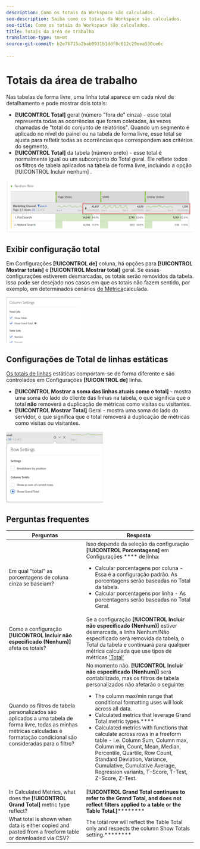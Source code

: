 ```yaml
---
description: Como os totais da Workspace são calculados.
seo-description: Saiba como os totais da Workspace são calculados.
seo-title: Como os totais da Workspace são calculados.
title: Totais da área de trabalho
translation-type: tm+mt
source-git-commit: b2e76715a2bab0931b1ddf8c612c29eea530ce6c

---
```



# Totais da área de trabalho

Nas tabelas de forma livre, uma linha total aparece em cada nível de detalhamento e pode mostrar dois totais:

* **[!UICONTROL Total]** geral (número "fora de" cinza) - esse total representa todas as ocorrências que foram coletadas, às vezes chamadas de "total do conjunto de relatórios". Quando um segmento é aplicado no nível do painel ou na tabela de forma livre, esse total se ajusta para refletir todas as ocorrências que correspondem aos critérios do segmento.
* **[!UICONTROL Total]** da tabela (número preto) - esse total é normalmente igual ou um subconjunto do Total geral. Ele reflete todos os filtros de tabela aplicados na tabela de forma livre, incluindo a opção [!UICONTROL Incluir nenhum] .

![](assets/total-row.png)

## Exibir configuração total

Em Configurações **[!UICONTROL de]** coluna, há opções para **[!UICONTROL Mostrar totais]** e **[!UICONTROL Mostrar total]** geral. Se essas configurações estiverem desmarcadas, os totais serão removidos da tabela. Isso pode ser desejado nos casos em que os totais não fazem sentido, por exemplo, em determinados cenários [de Métrica](https://docs.adobe.com/content/help/en/analytics/components/calculated-metrics/calcmetrics-reference/cm-totals.html)calculada.

![](assets/column-settings-total.png)

## Configurações de Total de linhas estáticas

[Os totais de linhas](https://docs.adobe.com/content/help/en/analytics/analyze/analysis-workspace/build-workspace-project/column-row-settings/manual-vs-dynamic-rows.html) estáticas comportam-se de forma diferente e são controlados em Configurações **[!UICONTROL de]** linha.

* **[!UICONTROL Mostrar a soma das linhas atuais como o total]** - mostra uma soma do lado do cliente das linhas na tabela, o que significa que o total **não** removerá a duplicação de métricas como visitas ou visitantes.
* **[!UICONTROL Mostrar Total]** Geral - mostra uma soma do lado do servidor, o que significa que o total removerá a duplicação de métricas como visitas ou visitantes.

![](assets/static-rows.png)

## Perguntas frequentes

| Perguntas | Resposta |
|---|---|
| Em qual "total" as porcentagens de coluna cinza se baseiam? | Isso depende da seleção da configuração **[!UICONTROL Porcentagens]** em Configurações **** de linha:<ul><li>Calcular porcentagens por coluna - Essa é a configuração padrão. As porcentagens serão baseadas no Total da tabela.</li><li>Calcular porcentagens por linha - As porcentagens serão baseadas no Total Geral.</li></ul> |
| Como a configuração **[!UICONTROL Incluir não especificado (Nenhum)]** afeta os totais? | Se a configuração **[!UICONTROL Incluir não especificado (Nenhum)]** estiver desmarcada, a linha Nenhum/Não especificado será removida da tabela, o Total da tabela e continuará para qualquer métrica calculada que use tipos de métricas ['Total'](https://docs.adobe.com/content/help/en/analytics/components/calculated-metrics/calcmetric-workflow/m-metric-type-alloc.html) |
| Quando os filtros de tabela personalizados são aplicados a uma tabela de forma livre, todas as minhas métricas calculadas e formatação condicional são consideradas para o filtro? | No momento não. **[!UICONTROL Incluir não especificado (Nenhum)]** será contabilizado, mas os filtros de tabela personalizados não afetarão o seguinte:<ul><li>The column max/min range that conditional formatting uses will look across all data.</li><li>Calculated metrics that leverage Grand Total metric types.****</li><li>Calculated metrics with functions that calculate across rows in a freeform table - i.e. Column Sum, Column max, Column min, Count, Mean, Median, Percentile, Quartile, Row Count, Standard Deviation, Variance, Cumulative, Cumulative Average, Regression variants, T-Score, T-Test, Z-Score, Z-Test.</li></ul> |
| In Calculated Metrics, what does the **[!UICONTROL Grand Total]** metric type reflect? | **[!UICONTROL Grand Total continues to refer to the Grand Total, and does not reflect filters applied to a table or the Table Total.]********** |
| What total is shown when data is either copied and pasted from a freeform table or downloaded via CSV? | The total row will reflect the Table Total only and respects the column Show Totals setting.******** |

